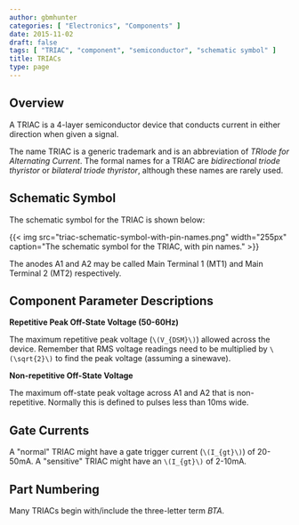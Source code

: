```yaml
---
author: gbmhunter
categories: [ "Electronics", "Components" ]
date: 2015-11-02
draft: false
tags: [ "TRIAC", "component", "semiconductor", "schematic symbol" ]
title: TRIACs
type: page
---
```


## Overview

A TRIAC is a 4-layer semiconductor device that conducts current in either direction when given a signal.

The name TRIAC is a generic trademark and is an abbreviation of _TRIode for Alternating Current_. The formal names for a TRIAC are _bidirectional triode thyristor_ or _bilateral triode thyristor_, although these names are rarely used.

## Schematic Symbol

The schematic symbol for the TRIAC is shown below:

{{< img src="triac-schematic-symbol-with-pin-names.png" width="255px" caption="The schematic symbol for the TRIAC, with pin names."  >}}

The anodes A1 and A2 may be called Main Terminal 1 (MT1) and Main Terminal 2 (MT2) respectively.

## Component Parameter Descriptions

**Repetitive Peak Off-State Voltage (50-60Hz)**

The maximum repetitive peak voltage (`\(V_{DSM}\)`) allowed across the device. Remember that RMS voltage readings need to be multiplied by `\(\sqrt{2}\)` to find the peak voltage (assuming a sinewave).

**Non-repetitive Off-State Voltage**

The maximum off-state peak voltage across A1 and A2 that is non-repetitive. Normally this is defined to pulses less than 10ms wide.

## Gate Currents

A "normal" TRIAC might have a gate trigger current (`\(I_{gt}\)`) of 20-50mA. A "sensitive" TRIAC might have an `\(I_{gt}\)` of 2-10mA.

## Part Numbering

Many TRIACs begin with/include the three-letter term _BTA_.
